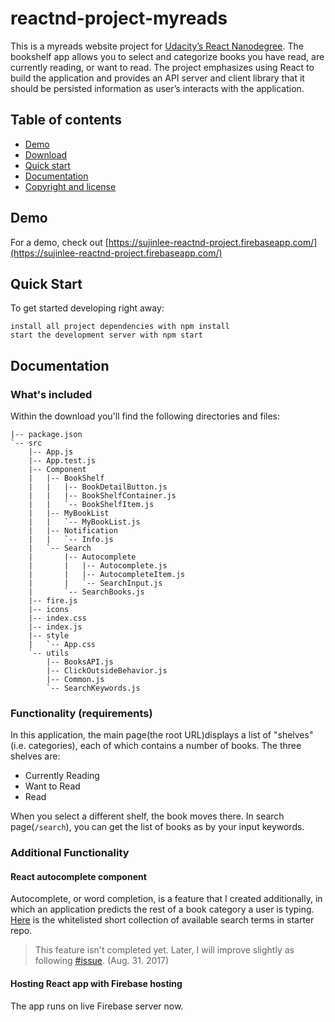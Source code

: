 # reactnd-project-myreadsThis is a myreads website project for [Udacity’s React Nanodegree](https://www.udacity.com/course/react-nanodegree--nd019). The bookshelf app allows you to select and categorize books you have read, are currently reading, or want to read. The project emphasizes using React to build the application and provides an API server and client library that it should be persisted information as user’s interacts with the application.## Table of contents- [Demo](#demo)- [Download](#download)- [Quick start](#quick-start)- [Documentation](#documentation)- [Copyright and license](#copyright-and-license)## DemoFor a demo, check out [https://sujinlee-reactnd-project.firebaseapp.com/](https://sujinlee-reactnd-project.firebaseapp.com/)## Quick StartTo get started developing right away:```install all project dependencies with npm installstart the development server with npm start```## Documentation### What's includedWithin the download you'll find the following directories and files:```|-- package.json`-- src    |-- App.js    |-- App.test.js    |-- Component    |   |-- BookShelf    |   |   |-- BookDetailButton.js    |   |   |-- BookShelfContainer.js    |   |   `-- BookShelfItem.js    |   |-- MyBookList    |   |   `-- MyBookList.js    |   |-- Notification    |   |   `-- Info.js    |   `-- Search    |       |-- Autocomplete    |       |   |-- Autocomplete.js    |       |   |-- AutocompleteItem.js    |       |   `-- SearchInput.js    |       `-- SearchBooks.js    |-- fire.js     |-- icons    |-- index.css    |-- index.js    |-- style    |   `-- App.css    `-- utils        |-- BooksAPI.js        |-- ClickOutsideBehavior.js        |-- Common.js        `-- SearchKeywords.js```### Functionality (requirements)In this application, the main page(the root URL)displays a list of "shelves" (i.e. categories), each of which contains a number of books. The three shelves are:* Currently Reading* Want to Read* ReadWhen you select a different shelf, the book moves there.In search page(`/search`), you can get the list of books as by your input keywords.### Additional Functionality#### React autocomplete component Autocomplete, or word completion, is a feature that I created additionally, in which an application predicts the rest of a book category a user is typing. [Here](https://github.com/udacity/reactnd-project-myreads-starter/blob/master/SEARCH_TERMS.md) is the whitelisted short collection of available search terms in starter repo.> This feature isn't completed yet. Later, I will improve slightly as following [#issue](https://github.com/sujinleeme/reactnd-project-myreads/issues/5). (Aug. 31. 2017)####  Hosting React app with Firebase hosting The app runs on live Firebase server now.